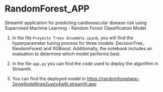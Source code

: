 # RandomForest_APP
Streamlit application for predicting cardiovascular disease risk using Supervised Machine Learning - Random Forest Classification Model.

1. In the file `Proyecto Trees Ensemble.ipynb`, you will find the hyperparameter tuning process for three models: DecisionTree, RandomForest and XGBoost. Additionally, the notebook includes an evaluation to determine which model performs best. 
2. In the file `app.py` you can find the code used to deploy the algorithm in Streamlit.

3. You can find the deployed model in https://randomforestapp-2eyw6edp6trqe2uwtx4w6i.streamlit.app 
